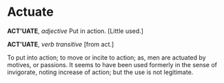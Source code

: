 # Actuate

**ACT'UATE**, _adjective_ Put in action. \[Little used.\]

**ACT'UATE**, _verb transitive_ \[from act.\]

To put into action; to move or incite to action; as, men are actuated by motives, or passions. It seems to have been used formerly in the sense of invigorate, noting increase of action; but the use is not legitimate.